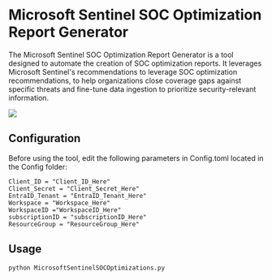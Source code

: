 # Microsoft Sentinel SOC Optimization Report Generator

The Microsoft Sentinel SOC Optimization Report Generator is a tool designed to automate the creation of SOC optimization reports. It leverages Microsoft Sentinel's recommendations to leverage SOC optimization recommendations, to help organizations close coverage gaps against specific threats and fine-tune data ingestion to prioritize security-relevant information. 

![](https://i.imgur.com/bER872r.png)

## Configuration 

Before using the tool, edit the following parameters in Config.toml located in the Config folder:

```
Client_ID = "Client_ID_Here"
Client_Secret = "Client_Secret_Here"
EntraID_Tenant = "EntraID_Tenant_Here"
Workspace = "Workspace_Here"
WorkspaceID ="WorkspaceID_Here"
subscriptionID = "subscriptionID_Here"
ResourceGroup = "ResourceGroup_Here"
```

## Usage
```
python MicrosoftSentinelSOCOptimizations.py 
```


